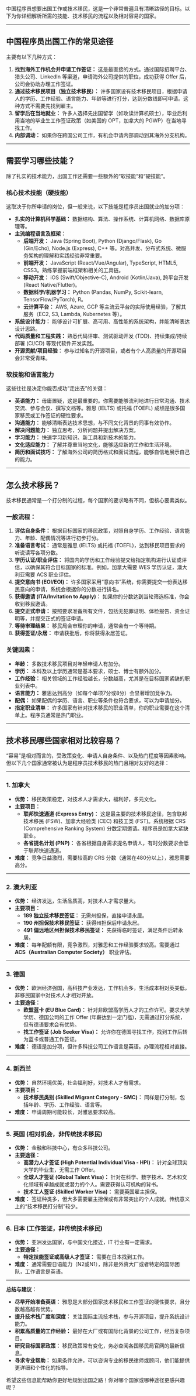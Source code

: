 中国程序员想要出国工作或技术移民，这是一个非常普遍且有清晰路径的目标。以下为你详细解析所需的技能、技术移民的流程以及相对容易的国家。

------



## 中国程序员出国工作的常见途径



主要有以下几种方式：

1. **找到海外工作机会并申请工作签证：** 这是最直接的方式。通过国际招聘平台、猎头公司、LinkedIn 等渠道，申请海外公司提供的职位，成功获得 Offer 后，公司会协助办理工作签证。
2. **通过技术移民项目（独立技术移民）：** 许多国家设有技术移民项目，根据申请人的学历、工作经验、语言能力、年龄等进行打分，达到分数线即可申请。这种方式不需要先找到雇主。
3. **留学后在当地就业：** 许多人选择先出国留学（如攻读计算机硕士），毕业后利用当地的毕业生工作签证政策（如美国的 OPT，加拿大的 PGWP）在当地寻找工作。
4. **内部调动：** 如果你在跨国公司工作，有机会申请内部调动到其海外分支机构。

------



## 需要学习哪些技能？



除了扎实的技术能力，出国工作还需要一些额外的“软技能”和“硬技能”。



### 核心技术技能（硬技能）



这取决于你所申请的岗位，但一般来说，以下技能是程序员出国就业的加分项：

- **扎实的计算机科学基础：** 数据结构、算法、操作系统、计算机网络、数据库原理等。
- **主流编程语言及框架：**
  - **后端开发：** Java (Spring Boot), Python (Django/Flask), Go (Gin/Echo), Node.js (Express), C++ 等。对高并发、分布式系统、微服务架构的理解和实践经验非常重要。
  - **前端开发：** JavaScript (React/Vue/Angular), TypeScript, HTML5, CSS3。熟练掌握前端框架和相关的工具链。
  - **移动开发：** iOS (Swift/Objective-C), Android (Kotlin/Java), 跨平台开发 (React Native/Flutter)。
  - **数据科学/机器学习：** Python (Pandas, NumPy, Scikit-learn, TensorFlow/PyTorch), R。
  - **云计算平台：** AWS, Azure, GCP 等主流云平台的实际使用经验，了解其服务（EC2, S3, Lambda, Kubernetes 等）。
- **系统设计能力：** 能够设计可扩展、高可用、高性能的系统架构，并能清晰表达设计思路。
- **代码质量和工程实践：** 熟悉代码评审、测试驱动开发 (TDD)、持续集成/持续部署 (CI/CD) 等现代软件开发实践。
- **开源贡献/项目经验：** 参与过知名的开源项目，或者有个人高质量的开源项目会非常受青睐。



### 软技能和语言能力



这些往往是决定你能否成功“走出去”的关键：

- **英语能力：** 毋庸置疑，这是最重要的。你需要能够流利地进行日常沟通、技术交流、参与会议、撰写文档等。雅思 (IELTS) 或托福 (TOEFL) 成绩是很多国家移民或工作签证的硬性要求。
- **沟通能力：** 能够清晰表达技术思想，与不同文化背景的同事有效协作。
- **解决问题能力：** 独立思考，分析问题并提出解决方案。
- **学习能力：** 快速学习新知识、新工具和新技术的能力。
- **文化适应能力：** 了解并尊重当地文化，能够适应新的工作和生活环境。
- **简历和面试技巧：** 了解海外公司的简历格式和面试流程，能够自信地展示自己的能力。

------



## 怎么技术移民？



技术移民通常是一个打分制的过程，每个国家的要求略有不同，但核心要素类似。



### 一般流程：



1. **评估自身条件：** 根据目标国家的移民政策，对照自身学历、工作经验、语言能力、年龄、配偶情况等进行初步打分。
2. **准备语言考试：** 通常是雅思 (IELTS) 或托福 (TOEFL)，达到移民项目要求的听说读写各项分数。
3. **学历认证/职业评估：** 将国内的学历和工作经验提交给指定机构进行认证或评估，以确保其符合目标国家的标准。例如，加拿大需要 WES 学历认证，澳大利亚需要 ACS 职业评估。
4. **提交意向书 (EOI/EOI)：** 许多国家采用“意向书”系统，你需要提交一份表达移民意向的申请，系统会根据你的分数进行排名。
5. **获得邀请 (ITA/Invitation to Apply)：** 如果你的分数达到当轮筛选标准，你会收到移民邀请。
6. **提交正式申请：** 按照要求准备所有文件，包括无犯罪证明、体检报告、资金证明等，并提交正式的签证申请。
7. **等待审理结果：** 移民局会审理你的申请，通常会有一个等待期。
8. **获得签证/永居：** 申请获批后，你将获得永居签证。



### 关键因素：



- **年龄：** 多数技术移民项目对年轻申请人有加分。
- **学历：** 本科及以上学历通常是基本要求，硕士、博士有额外加分。
- **工作经验：** 相关领域的工作经验越长，分数越高，尤其是在目标国家紧缺的职业列表中。
- **语言能力：** 雅思达到高分（如每个单项7分或8分）会显著增加竞争力。
- **配偶：** 如果配偶的学历、语言、职业等条件也符合要求，可以为申请加分。
- **指定职业清单：** 许多国家有针对技术移民的职业清单，你的职业需要在这个清单上。程序员通常是热门职业。

------



## 技术移民哪些国家相对比较容易？



“容易”是相对而言的，受政策变化、申请人自身条件、以及热门程度等因素影响。但以下几个国家通常被认为是程序员技术移民的热门且相对友好的选择：

------



### 1. 加拿大



- **优势：** 移民政策稳定，对技术人才需求大，福利好，多元文化。
- **主要项目：**
  - **联邦快速通道 (Express Entry)：** 这是最主要的技术移民途径，包含联邦技术移民 (FSW)、加拿大经验类 (CEC) 和技工类 (FST)。系统根据 CRS (Comprehensive Ranking System) 分数定期邀请。程序员是加拿大紧缺职业。
  - **各省提名计划 (PNP)：** 各省根据自身需求提名申请人，有时分数要求会低于联邦快速通道。
- **难度：** 竞争日益激烈，需要较高的 CRS 分数（通常在480分以上），雅思需要高分。

------



### 2. 澳大利亚



- **优势：** 经济发达，生活品质高，对技术人才需求量大。
- **主要项目：**
  - **189 独立技术移民签证：** 无需州担保，直接申请永居。
  - **190 州担保技术移民签证：** 获得州担保后申请永居。
  - **491 偏远地区州担保技术移民签证：** 先获得临时签证，满足条件后转永居。
- **难度：** 每年配额有限，竞争激烈，对雅思和工作经验要求较高。需要通过 **ACS（Australian Computer Society）** 职业评估。

------



### 3. 德国



- **优势：** 欧洲经济强国，高科技产业发达，工作机会多，生活成本相对英美低，非移民国家中对技术人才相对开放。
- **主要途径：**
  - **欧盟蓝卡 (EU Blue Card)：** 针对非欧盟高学历人才的工作许可。要求大学学历、德国公司的工作 Offer (年薪达到一定门槛)，无需通过打分系统，但有德语要求会有优势。
  - **找工作签证 (Job Seeker Visa)：** 允许你在德国寻找工作，找到工作后转为蓝卡或普通工作签证。
- **难度：** 德语是加分项，但许多科技公司工作语言是英语。办理流程相对直接。

------



### 4. 新西兰



- **优势：** 自然环境优美，社会福利好，对技术人才有需求。
- **主要项目：**
  - **技术移民类别 (Skilled Migrant Category - SMC)：** 同样是打分制，包括年龄、学历、工作经验、语言等。
- **难度：** 申请周期可能较长，对雅思要求较高。

------



### 5. 英国 (相对机会，非传统技术移民)



- **优势：** 金融和科技中心，有众多科技公司。
- **主要途径：**
  - **高潜力人才签证 (High Potential Individual Visa - HPI)：** 针对全球顶尖大学的毕业生，无需工作 Offer。
  - **全球人才签证 (Global Talent Visa)：** 针对在科学、数字技术、艺术和文化领域有卓越成就或潜力的个人。需要获得认可机构的背书。
  - **技术工人签证 (Skilled Worker Visa)：** 需要英国雇主担保。
- **难度：** 签证种类多，但大多需要雇主担保或有非常突出的个人成就。传统意义上的“技术移民打分制”较少。

------



### 6. 日本 (工作签证，非传统技术移民)



- **优势：** 亚洲发达国家，与中国文化接近，IT 行业有一定需求。
- **主要途径：**
  - **特定技能签证或高级人才签证：** 需要在日本找到工作。
- **难度：** 通常需要日语能力（N2或N1），除非是外资大厂或者特定的国际团队，工作语言是英语。

------

**总结与建议：**

- **尽早开始准备英语：** 雅思是大部分国家技术移民和工作签证的硬性要求，且分数越高越有优势。
- **提升技术栈广度和深度：** 关注国际主流技术栈，参与开源项目，提升系统设计能力。
- **积累高质量的工作经验：** 最好在大厂或有国际化背景的公司工作，经历复杂项目。
- **研究目标国家政策：** 移民政策常有变化，务必查阅各国移民局官网的最新信息。
- **寻求专业帮助：** 如果条件允许，可以咨询专业的移民律师或顾问，他们能提供更详细和个性化的指导。

希望这些信息能帮助你更好地规划出国之路！你对哪个国家或哪种途径更感兴趣呢？